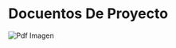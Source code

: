 # Docuentos De Proyecto 
![Pdf Imagen](https://github.com/Guallitoprogra/EstructuraDeDatos/assets/131787074/43ef1ea9-4387-40a9-8b64-b0b769518677)
